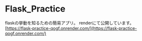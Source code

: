 # Flask_Practice
flaskの挙動を知るための簡易アプリ。
renderにて公開しています。[https://flask-practice-qogf.onrender.com/](https://flask-practice-qogf.onrender.com/)
